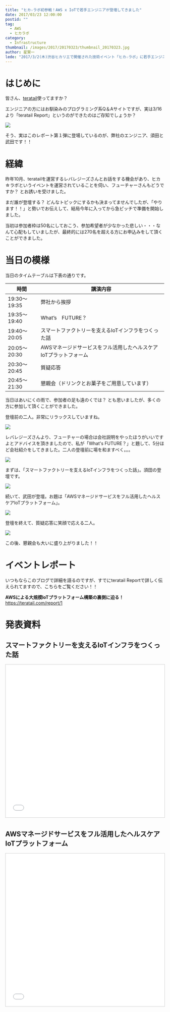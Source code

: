 ```yaml
---
title: "ヒカ☆ラボ初参戦！AWS x IoTで若手エンジニアが登壇してきました"
date: 2017/03/23 12:00:00
postid: ""
tag:
  - AWS
  - ヒカラボ
category:
  - Infrastructure
thumbnail: /images/2017/20170323/thumbnail_20170323.jpg
author: 星賢一
lede: "2017/3/2(木)渋谷ヒカリエで開催された技術イベント「ヒカ☆ラボ」に若手エンジニアが登壇してきました。"
---
```

# はじめに

皆さん、[teratail](https://teratail.com/)使ってますか？

エンジニアの方にはお馴染みのプログラミング系Q＆Aサイトですが、実は3/16より「teratail Report」というのができたのはご存知でしょうか？

<img src="/images/2017/20170323/photo_20170323_01.jpeg" loading="lazy">

そう、実はこのレポート第１弾に登場しているのが、弊社のエンジニア、須田と武田です！！

# 経緯

昨年10月、teratailを運営するレバレジーズさんとお話をする機会があり、ヒカ☆ラボというイベントを運営されていることを伺い、フューチャーさんもどうですか？ とお誘いを受けました。

まだ誰が登壇する？ どんなトピックにするかも決まってませんでしたが、「やります！！」と勢いでお伝えして、結局今年に入ってから急ピッチで準備を開始しました。

当初は参加者枠は50名にしておこう、参加希望者が少なかった悲しい・・・なんて心配もしていましたが、最終的には270名を超える方にお申込みをして頂くことができました。

# 当日の模様

当日のタイムテーブルは下表の通りです。

| 時間         | 講演内容                                                         |
|--------------|------------------------------------------------------------------|
| 19:30～19:35 | 弊社から挨拶                                                     |
| 19:35～19:40 | What’s　FUTURE？                                                 |
| 19:40～20:05 | スマートファクトリーを支えるIoTインフラをつくった話              |
| 20:05～20:30 | AWSマネージドサービスをフル活用したヘルスケアIoTプラットフォーム |
| 20:30～20:45 | 質疑応答                                                         |
| 20:45～21:30 | 懇親会（ドリンクとお菓子をご用意しています）                     |

当日はあいにくの雨で、参加者の足も遠のくでは？ とも思いましたが、多くの方に参加して頂くことができました。

登壇前の二人。非常にリラックスしていますね。

<img src="/images/2017/20170323/photo_20170323_02.jpeg" loading="lazy">

レバレジーズさんより、フューチャーの場合は会社説明をやったほうがいいですよとアドバイスを頂きましたので、私が「What's FUTURE？」と題して、5分ほど会社紹介をしてきました。二人の登壇前に場を和ますべく。。。

<img src="/images/2017/20170323/photo_20170323_03.jpeg" loading="lazy">

まずは、「スマートファクトリーを支えるIoTインフラをつくった話」。須田の登壇です。

<img src="/images/2017/20170323/photo_20170323_04.jpeg" loading="lazy">

続いて、武田が登壇。お題は「AWSマネージドサービスをフル活用したヘルスケアIoTプラットフォーム」。

<img src="/images/2017/20170323/photo_20170323_05.jpeg" loading="lazy">

登壇を終えて、質疑応答に笑顔で応える二人。

<img src="/images/2017/20170323/photo_20170323_06.jpeg" loading="lazy">

この後、懇親会も大いに盛り上がりました！！

# イベントレポート

いつもならこのブログで詳細を語るのですが、すでにteratail Reportで詳しく伝えられてますので、こちらをご覧ください！！

**AWSによる大規模IoTプラットフォーム構築の裏側に迫る！**
https://teratail.com/report/1

# 発表資料

## スマートファクトリーを支えるIoTインフラをつくった話

<iframe src="//www.slideshare.net/slideshow/embed_code/key/xq03ILeKwqoMS" width="595" height="485" frameborder="0" marginwidth="0" marginheight="0" scrolling="no" style="border:1px solid #CCC; border-width:1px; margin-bottom:5px; max-width: 100%;" allowfullscreen> </iframe>

## AWSマネージドサービスをフル活用したヘルスケアIoTプラットフォーム

<iframe src="//www.slideshare.net/slideshow/embed_code/key/CohUlWFppkQqoA" width="595" height="485" frameborder="0" marginwidth="0" marginheight="0" scrolling="no" style="border:1px solid #CCC; border-width:1px; margin-bottom:5px; max-width: 100%;" allowfullscreen> </iframe>
